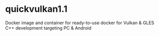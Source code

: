 # quickvulkan1.1
Docker image and container for ready-to-use docker for Vulkan &amp; GLES C++ development targeting PC &amp; Android
